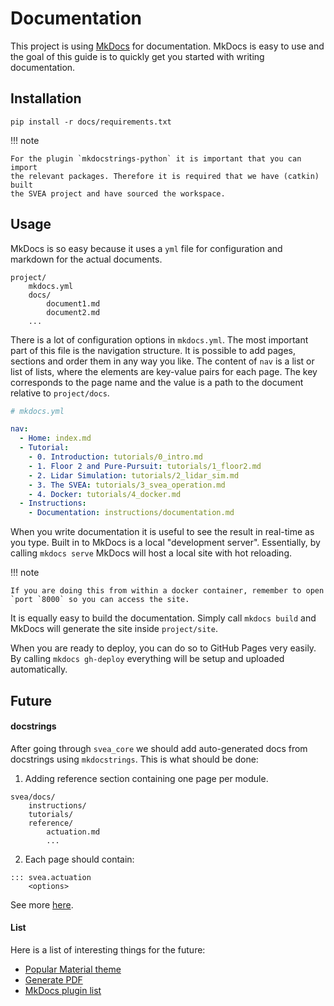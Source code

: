 # Documentation

This project is using [MkDocs](https://www.mkdocs.org/) for documentation.
MkDocs is easy to use and the goal of this guide is to quickly get you
started with writing documentation.

## Installation

```text
pip install -r docs/requirements.txt
```

!!! note

    For the plugin `mkdocstrings-python` it is important that you can import
    the relevant packages. Therefore it is required that we have (catkin) built
    the SVEA project and have sourced the workspace.

## Usage

MkDocs is so easy because it uses a `yml` file for configuration and markdown
for the actual documents.

```text
project/
    mkdocs.yml
    docs/
        document1.md
        document2.md
    ...
```

There is a lot of configuration options in `mkdocs.yml`. The most important
part of this file is the navigation structure. It is possible to add pages,
sections and order them in any way you like. The content of `nav` is a list
or list of lists, where the elements are key-value pairs for each page. The key
corresponds to the page name and the value is a path to the document relative
to `project/docs`.

```yml
# mkdocs.yml

nav:
  - Home: index.md
  - Tutorial:
    - 0. Introduction: tutorials/0_intro.md
    - 1. Floor 2 and Pure-Pursuit: tutorials/1_floor2.md
    - 2. Lidar Simulation: tutorials/2_lidar_sim.md
    - 3. The SVEA: tutorials/3_svea_operation.md
    - 4. Docker: tutorials/4_docker.md
  - Instructions:
    - Documentation: instructions/documentation.md
```

When you write documentation it is useful to see the result in real-time as
you type. Built in to MkDocs is a local "development server". Essentially,
by calling `mkdocs serve` MkDocs will host a local site with hot reloading.

!!! note

    If you are doing this from within a docker container, remember to open
    `port `8000` so you can access the site.

It is equally easy to build the documentation. Simply call `mkdocs build` and
MkDocs will generate the site inside `project/site`.

When you are ready to deploy, you can do so to GitHub Pages very easily. By
calling `mkdocs gh-deploy` everything will be setup and uploaded
automatically.

## Future

#### docstrings

After going through `svea_core` we should add auto-generated docs from
docstrings using `mkdocstrings`. This is what should be done:

1. Adding reference section containing one page per module.
```text
svea/docs/
    instructions/
    tutorials/
    reference/
        actuation.md
        ...
```

2. Each page should contain:
```text
::: svea.actuation
    <options>
```

See more [here](https://mkdocstrings.github.io/).

#### List

Here is a list of interesting things for the future:

- [Popular Material theme](https://squidfunk.github.io/mkdocs-material/)
- [Generate PDF](https://github.com/mkdocs/mkdocs/wiki/MkDocs-Plugins#pdf--site-conversion)
- [MkDocs plugin list](https://github.com/mkdocs/mkdocs/wiki/MkDocs-Plugins)

